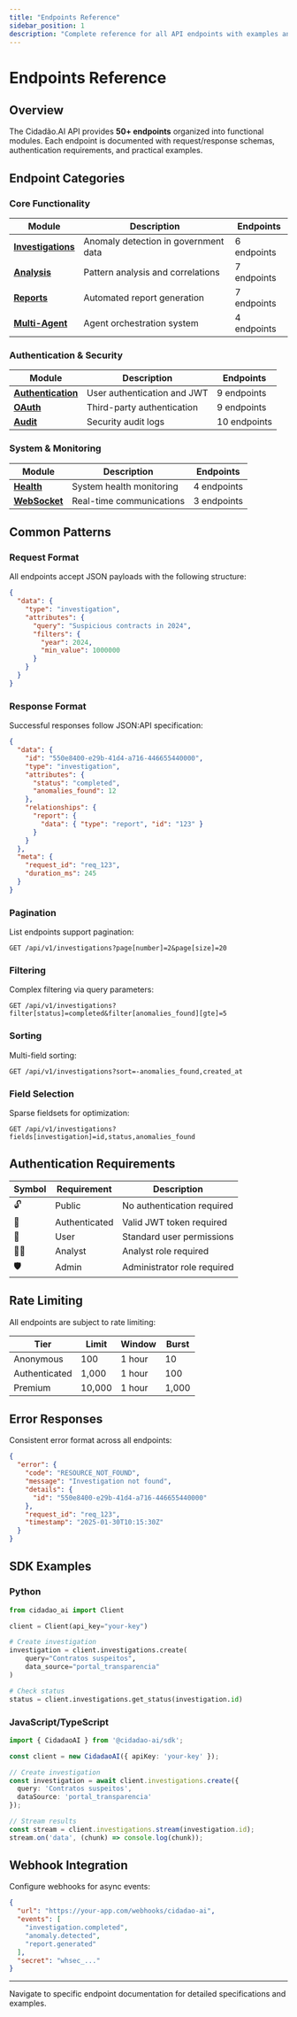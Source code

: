 ```yaml
---
title: "Endpoints Reference"
sidebar_position: 1
description: "Complete reference for all API endpoints with examples and specifications"
---
```


# Endpoints Reference

## Overview

The Cidadão.AI API provides **50+ endpoints** organized into functional modules. Each endpoint is documented with request/response schemas, authentication requirements, and practical examples.

## Endpoint Categories

### Core Functionality

| Module | Description | Endpoints |
|--------|-------------|-----------|
| [**Investigations**](./investigations.md) | Anomaly detection in government data | 6 endpoints |
| [**Analysis**](./analysis.md) | Pattern analysis and correlations | 7 endpoints |
| [**Reports**](./reports.md) | Automated report generation | 7 endpoints |
| [**Multi-Agent**](./multi-agent.md) | Agent orchestration system | 4 endpoints |

### Authentication & Security

| Module | Description | Endpoints |
|--------|-------------|-----------|
| [**Authentication**](./authentication.md) | User authentication and JWT | 9 endpoints |
| [**OAuth**](./oauth.md) | Third-party authentication | 9 endpoints |
| [**Audit**](./audit.md) | Security audit logs | 10 endpoints |

### System & Monitoring

| Module | Description | Endpoints |
|--------|-------------|-----------|
| [**Health**](./health.md) | System health monitoring | 4 endpoints |
| [**WebSocket**](./websocket.md) | Real-time communications | 3 endpoints |

## Common Patterns

### Request Format

All endpoints accept JSON payloads with the following structure:

```json
{
  "data": {
    "type": "investigation",
    "attributes": {
      "query": "Suspicious contracts in 2024",
      "filters": {
        "year": 2024,
        "min_value": 1000000
      }
    }
  }
}
```

### Response Format

Successful responses follow JSON:API specification:

```json
{
  "data": {
    "id": "550e8400-e29b-41d4-a716-446655440000",
    "type": "investigation",
    "attributes": {
      "status": "completed",
      "anomalies_found": 12
    },
    "relationships": {
      "report": {
        "data": { "type": "report", "id": "123" }
      }
    }
  },
  "meta": {
    "request_id": "req_123",
    "duration_ms": 245
  }
}
```

### Pagination

List endpoints support pagination:

```http
GET /api/v1/investigations?page[number]=2&page[size]=20
```

### Filtering

Complex filtering via query parameters:

```http
GET /api/v1/investigations?filter[status]=completed&filter[anomalies_found][gte]=5
```

### Sorting

Multi-field sorting:

```http
GET /api/v1/investigations?sort=-anomalies_found,created_at
```

### Field Selection

Sparse fieldsets for optimization:

```http
GET /api/v1/investigations?fields[investigation]=id,status,anomalies_found
```

## Authentication Requirements

| Symbol | Requirement | Description |
|--------|-------------|-------------|
| 🔓 | Public | No authentication required |
| 🔐 | Authenticated | Valid JWT token required |
| 👤 | User | Standard user permissions |
| 👨‍💼 | Analyst | Analyst role required |
| 🛡️ | Admin | Administrator role required |

## Rate Limiting

All endpoints are subject to rate limiting:

| Tier | Limit | Window | Burst |
|------|-------|--------|-------|
| Anonymous | 100 | 1 hour | 10 |
| Authenticated | 1,000 | 1 hour | 100 |
| Premium | 10,000 | 1 hour | 1,000 |

## Error Responses

Consistent error format across all endpoints:

```json
{
  "error": {
    "code": "RESOURCE_NOT_FOUND",
    "message": "Investigation not found",
    "details": {
      "id": "550e8400-e29b-41d4-a716-446655440000"
    },
    "request_id": "req_123",
    "timestamp": "2025-01-30T10:15:30Z"
  }
}
```

## SDK Examples

### Python

```python
from cidadao_ai import Client

client = Client(api_key="your-key")

# Create investigation
investigation = client.investigations.create(
    query="Contratos suspeitos",
    data_source="portal_transparencia"
)

# Check status
status = client.investigations.get_status(investigation.id)
```

### JavaScript/TypeScript

```typescript
import { CidadaoAI } from '@cidadao-ai/sdk';

const client = new CidadaoAI({ apiKey: 'your-key' });

// Create investigation
const investigation = await client.investigations.create({
  query: 'Contratos suspeitos',
  dataSource: 'portal_transparencia'
});

// Stream results
const stream = client.investigations.stream(investigation.id);
stream.on('data', (chunk) => console.log(chunk));
```

## Webhook Integration

Configure webhooks for async events:

```json
{
  "url": "https://your-app.com/webhooks/cidadao-ai",
  "events": [
    "investigation.completed",
    "anomaly.detected",
    "report.generated"
  ],
  "secret": "whsec_..."
}
```

---

Navigate to specific endpoint documentation for detailed specifications and examples.